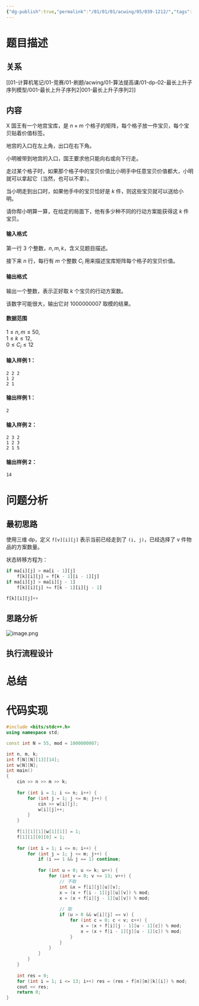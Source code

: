 ```yaml
---
{"dg-publish":true,"permalink":"/01/01/01/acwing/05/039-1212/","tags":["blog"]}
---
```



# 题目描述
## 关系
[[01-计算机笔记/01-竞赛/01-刷题/acwing/01-算法提高课/01-dp-02-最长上升子序列模型/001-最长上升子序列2\|001-最长上升子序列2]]
## 内容
X 国王有一个地宫宝库，是 $n \times m$ 个格子的矩阵，每个格子放一件宝贝，每个宝贝贴着价值标签。

地宫的入口在左上角，出口在右下角。

小明被带到地宫的入口，国王要求他只能向右或向下行走。

走过某个格子时，如果那个格子中的宝贝价值比小明手中任意宝贝价值都大，小明就可以拿起它（当然，也可以不拿）。

当小明走到出口时，如果他手中的宝贝恰好是 $k$ 件，则这些宝贝就可以送给小明。

请你帮小明算一算，在给定的局面下，他有多少种不同的行动方案能获得这 $k$ 件宝贝。

#### 输入格式

第一行 $3$ 个整数，$n,m,k$，含义见题目描述。

接下来 $n$ 行，每行有 $m$ 个整数 $C_i$ 用来描述宝库矩阵每个格子的宝贝价值。

#### 输出格式

输出一个整数，表示正好取 $k$ 个宝贝的行动方案数。

该数字可能很大，输出它对 $1000000007$ 取模的结果。

#### 数据范围

$1 \le n,m \le 50$,  
$1 \le k \le 12$,  
$0 \le C_i \le 12$

#### 输入样例 1：

```
2 2 2
1 2
2 1
```

#### 输出样例 1：

```
2
```

#### 输入样例 2：

```
2 3 2
1 2 3
2 1 5
```

#### 输出样例 2：

```
14
```
# 问题分析
## 最初思路
使用三维 dp，定义 `f[v][i][j]` 表示当前已经走到了 `(i, j)`，已经选择了 v 件物品的方案数量。

状态转移方程为：
```python
if ma[i][j] > ma[i - 1][j]
	f[k][i][j] = f[k - 1][i - 1][j]
if ma[i][j] > ma[i][j - 1]
	f[k][i][j] += f[k - 1][i][j - 1]

f[k][i][j]++
```
## 思路分析
![image.png](https://yelanyanyu-img-bed.oss-cn-hangzhou.aliyuncs.com/img/blog/2024/04/20240408194812.png)



## 执行流程设计

# 总结

# 代码实现
```c++
#include <bits/stdc++.h>
using namespace std;

const int N = 55, mod = 1000000007;

int n, m, k;
int f[N][N][13][14];
int w[N][N];
int main()
{
    cin >> n >> m >> k;
    
    for (int i = 1; i <= n; i++) {
        for (int j = 1; j <= m; j++) {
            cin >> w[i][j];
            w[i][j]++;
        }
    }
    
    f[1][1][1][w[1][1]] = 1;
    f[1][1][0][0] = 1;
    
    for (int i = 1; i <= n; i++) {
        for (int j = 1; j <= m; j++) {
            if (i == 1 && j == 1) continue;
            
            for (int u = 0; u <= k; u++) {
                for (int v = 0; v <= 13; v++) {
                    // 不取
                    int &x = f[i][j][u][v];
                    x = (x + f[i - 1][j][u][v]) % mod;
                    x = (x + f[i][j - 1][u][v]) % mod;
                    
                    // 取
                    if (u > 0 && w[i][j] == v) {
                        for (int c = 0; c < v; c++) {
                            x = (x + f[i][j - 1][u - 1][c]) % mod;
                            x = (x + f[i - 1][j][u - 1][c]) % mod;
                        } 
                    }
                } 
            }
        }
    }
    
    int res = 0;
    for (int i = 1; i <= 13; i++) res = (res + f[n][m][k][i]) % mod;
    cout << res;
    return 0;
}

```